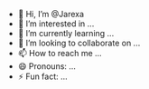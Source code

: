 - 👋 Hi, I’m @Jarexa
- 👀 I’m interested in ...
- 🌱 I’m currently learning ...
- 💞️ I’m looking to collaborate on ...
- 📫 How to reach me ...
- 😄 Pronouns: ...
- ⚡ Fun fact: ...

<!---
Jarexa/Jarexa is a ✨ special ✨ repository because its `README.md` (this file) appears on your GitHub profile.
You can click the Preview link to take a look at your changes.
--->
